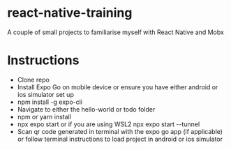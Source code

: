 # react-native-training
A couple of small projects to familiarise myself with React Native and Mobx

# Instructions

- Clone repo
- Install Expo Go on mobile device or ensure you have either android or ios simulator set up
- npm install -g expo-cli
- Navigate to either the hello-world or todo folder
- npm or yarn install
- npx expo start or if you are using WSL2 npx expo start --tunnel
- Scan qr code generated in terminal with the expo go app (if applicable) or follow terminal instructions to load project in android or ios simulator
